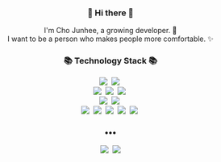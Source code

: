 
<h3 align="center"> 👋 Hi there 👋 </h3>
<p align="center">
I'm  Cho Junhee, a growing developer. 🌱 <br>
I want to be a person who makes people more comfortable. ✨
</p>
<h3 align="center">📚 Technology Stack 📚</h3>
<p align="center">
  <img src="https://img.shields.io/badge/-Java-orange"/>&nbsp
  <img src="https://img.shields.io/badge/-SpringBoot-brightgreen"/>&nbsp
  <br>
  <img src="https://img.shields.io/badge/-JPA-brightgreen"/>&nbsp
  <img src="https://img.shields.io/badge/-MySQL-navy"/>&nbsp
  <img src="https://img.shields.io/badge/MongoDB-green"/>&nbsp
  <br>
  <img src="https://img.shields.io/badge/Redis-red"/>&nbsp
  <img src="https://img.shields.io/badge/Kafka-black"/>&nbsp
  <br>
  <img src="https://img.shields.io/badge/-Nginx-yellow"/>&nbsp
  <img src="https://img.shields.io/badge/-Docker-blue"/>&nbsp
  <img src="https://img.shields.io/badge/-Jenkins-purple"/>&nbsp
  <img src="https://img.shields.io/badge/-AWS-gray"/>&nbsp
  <img src="https://img.shields.io/badge/-Git-orange"/>&nbsp
</p>

<h3 align="center">•••</h3>

<p align="center">
  <a href="https://velog.io/@jjhjjh1159"><img src="https://img.shields.io/badge/Tech%20Blog-11B48A?style=flat-square&logo=Vimeo&logoColor=white&link=https://velog.io/@jjhjjh1159"/></a>&nbsp
  <a href="mailto:jjhjjh1159@gmail.com"><img src="https://img.shields.io/badge/Gmail-d14836?style=flat-square&logo=Gmail&logoColor=white&link=mailto:jjhjjh1159@gmail.com"/></a>
  
</p>

